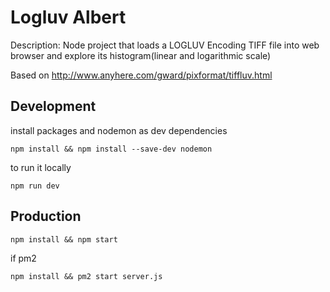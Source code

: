 # Logluv Albert 

Description: Node project that loads a LOGLUV Encoding TIFF file  into web browser and explore its histogram(linear and logarithmic scale)

Based on http://www.anyhere.com/gward/pixformat/tiffluv.html

## Development

install packages and nodemon as dev dependencies

`npm install && npm install --save-dev nodemon`

to run it locally

`npm run dev`

## Production 

`npm install && npm start`

if pm2 

`npm install && pm2 start server.js`